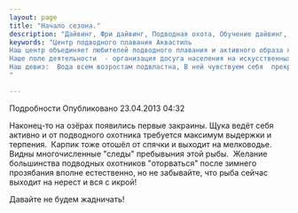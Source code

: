 ```yaml
---
layout: page
title: "Начало сезона."
description: "Дайвинг, Фри дайвинг, Подводная охота, Обучение дайвинг, Сертификат дайвинг"
keywords: "Центр подводного плавания Аквастиль
Наш центр объединяет любителей подводного плавания и активного образа жизни.
Наше поле деятельности  - организация досуга населения на искусственных и естественных водоёмах.
Наш девиз:  Вода всем возростам подвластна, В ней чувствуем себя  прекрасно!
"

---
```


Подробности
     Опубликовано 23.04.2013 04:32 

Наконец-то на озёрах появились первые закраины. Щука ведёт себя активно и от подводного охотника требуется максимум выдержки и терпения.  Карпик тоже отошёл от спячки и выходит на мелководье. Видны многочисленные "следы" пребывыния этой рыбы.  Желание большинства подводных охотников "оторваться" после зимнего прозябания вполне естественно, но не забывайте, что рыба сейчас выходит на нерест и вся с икрой!

Давайте не будем жадничать!